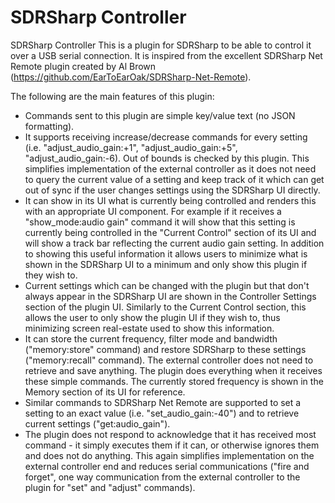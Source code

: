 # SDRSharp Controller
SDRSharp Controller
This is a plugin for SDRSharp to be able to control it over a USB serial connection. It is inspired from the excellent SDRSharp Net Remote plugin created by Al Brown (https://github.com/EarToEarOak/SDRSharp-Net-Remote).

The following are the main features of this plugin:

*  Commands sent to this plugin are simple key/value text (no JSON formatting).
*  It supports receiving increase/decrease commands for every setting (i.e. "adjust_audio_gain:+1", "adjust_audio_gain:+5", "adjust_audio_gain:-6). Out of bounds is checked by this plugin. This simplifies implementation of the external controller as it does not need to query the current value of a setting and keep track of it which can get out of sync if the user changes settings using the SDRSharp UI directly.
*  It can show in its UI what is currently being controlled and renders this with an appropriate UI component. For example if it receives a "show_mode:audio gain" command it will show that this setting is currently being controlled in the "Current Control" section of its UI and will show a track bar reflecting the current audio gain setting. In addition to showing this useful information it allows users to minimize what is shown in the SDRSharp UI to a minimum and only show this plugin if they wish to.
*  Current settings which can be changed with the plugin but that don't always appear in the SDRSharp UI are shown in the Controller Settings section of the plugin UI. Similarly to the Current Control section, this allows the user to only show the plugin UI if they wish to, thus minimizing screen real-estate used to show this information.
*  It can store the current frequency, filter mode and bandwidth ("memory:store" command) and restore SDRSharp to these settings ("memory:recall" command). The external controller does not need to retrieve and save anything. The plugin does everything when it receives these simple commands. The currently stored frequency is shown in the Memory section of its UI for reference.
*  Similar commands to SDRSharp Net Remote are supported to set a setting to an exact value (i.e. "set_audio_gain:-40") and to retrieve current settings ("get:audio_gain").
*  The plugin does not respond to acknowledge that it has received most command - it simply executes them if it can, or otherwise ignores them and does not do anything. This again simplifies implementation on the external controller end and reduces serial communications ("fire and forget", one way communication from the external controller to the plugin for "set" and "adjust" commands).
